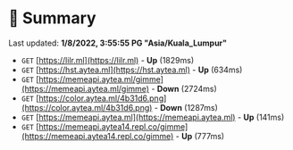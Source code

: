 # 📖 Summary
Last updated: **1/8/2022, 3:55:55 PG "Asia/Kuala_Lumpur"**

- `GET` [https://lilr.ml](https://lilr.ml) - **Up** (1829ms)
- `GET` [https://hst.aytea.ml](https://hst.aytea.ml) - **Up** (634ms)
- `GET` [https://memeapi.aytea.ml/gimme](https://memeapi.aytea.ml/gimme) - **Down** (2724ms)
- `GET` [https://color.aytea.ml/4b31d6.png](https://color.aytea.ml/4b31d6.png) - **Down** (1287ms)
- `GET` [https://memeapi.aytea.ml](https://memeapi.aytea.ml) - **Up** (141ms)
- `GET` [https://memeapi.aytea14.repl.co/gimme](https://memeapi.aytea14.repl.co/gimme) - **Up** (777ms)

